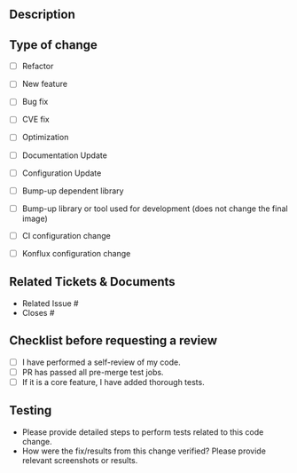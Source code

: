 ## Description

<!--- Describe your changes in detail -->

## Type of change

- [ ] Refactor
- [ ] New feature
- [ ] Bug fix
- [ ] CVE fix
- [ ] Optimization
- [ ] Documentation Update
- [ ] Configuration Update
- [ ] Bump-up dependent library
- [ ] Bump-up library or tool used for development (does not change the final image)
- [ ] CI configuration change
- [ ] Konflux configuration change


## Related Tickets & Documents

- Related Issue #
- Closes #

## Checklist before requesting a review

- [ ] I have performed a self-review of my code.
- [ ] PR has passed all pre-merge test jobs.
- [ ] If it is a core feature, I have added thorough tests.

## Testing
- Please provide detailed steps to perform tests related to this code change.
- How were the fix/results from this change verified? Please provide relevant screenshots or results.

